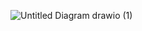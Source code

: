 ![Untitled Diagram drawio (1)](https://user-images.githubusercontent.com/45863283/133197531-a61bf251-36fb-4fd9-9295-cc9441b9ea75.png)
